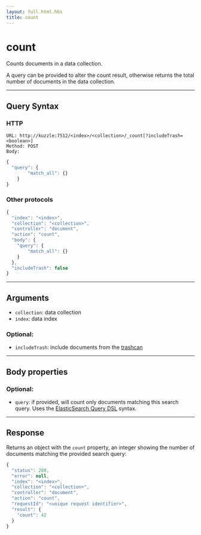 ```yaml
---
layout: full.html.hbs
title: count
---
```


# count

<SinceBadge version="1.0.0" />

Counts documents in a data collection.

A query can be provided to alter the count result, otherwise returns the total number of documents in the data collection.

---

## Query Syntax

### HTTP

```http
URL: http://kuzzle:7512/<index>/<collection>/_count[?includeTrash=<boolean>]
Method: POST
Body:
```

```js
{
  "query": {
        "match_all": {}
    }
}
```

### Other protocols

```js
{
  "index": "<index>",
  "collection": "<collection>",
  "controller": "document",
  "action": "count",
  "body": {
    "query": {
        "match_all": {}
    }
  },
  "includeTrash": false
}
```

---

## Arguments

- `collection`: data collection
- `index`: data index

### Optional:

- `includeTrash`: include documents from the [trashcan](/guide/1/essentials/document-metadata/)

---

## Body properties

### Optional:

- `query`: if provided, will count only documents matching this search query. Uses the [ElasticSearch Query DSL](https://www.elastic.co/guide/en/elasticsearch/reference/5.6/query-dsl.html) syntax.

---

## Response

Returns an object with the `count` property, an integer showing the number of documents matching the provided search query:

```js
{
  "status": 200,
  "error": null,
  "index": "<index>",
  "collection": "<collection>",
  "controller": "document",
  "action": "count",
  "requestId": "<unique request identifier>",
  "result": {
    "count": 42
  }
}
```
